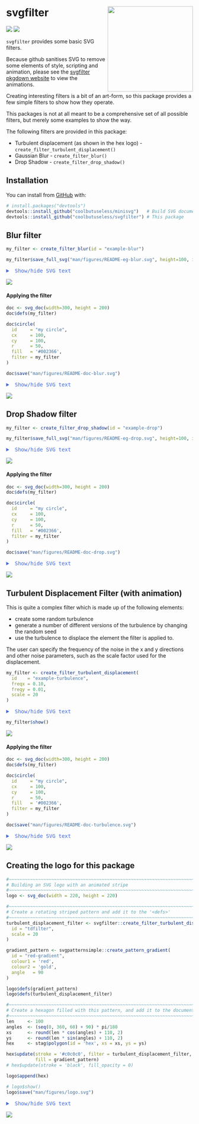 
<!-- README.md is generated from README.Rmd. Please edit that file -->

# svgfilter <img src="man/figures/logo.svg" align="right" height=230/>

<!-- badges: start -->

![](http://img.shields.io/badge/cool-useless-green.svg)
![](http://img.shields.io/badge/devout-verse-blue.svg)
<!-- badges: end -->

`svgfilter` provides some basic SVG filters.

Because github sanitises SVG to remove some elements of style, scripting
and animation, please see the [svgfilter pkgdown
website](https://coolbutuseless.github.io/package/svgfilter/index.html)
to view the animations.

Creating interesting filters is a bit of an art-form, so this package
provides a few simple filters to show how they operate.

This packages is not at all meant to be a comprehensive set of all
possible filters, but merely some examples to show the way.

The following filters are provided in this package:

  - Turbulent displacement (as shown in the hex logo) -
    `create_filter_turbulent_displacement()`
  - Gaussian Blur - `create_filter_blur()`
  - Drop Shadow - `create_filter_drop_shadow()`

## Installation

You can install from
[GitHub](https://github.com/coolbutuseless/svgfilter) with:

``` r
# install.packages("devtools")
devtools::install_github("coolbutuseless/minisvg")   # Build SVG documents with R
devtools::install_github("coolbutuseless/svgfilter") # This package
```

## Blur filter

``` r
my_filter <- create_filter_blur(id = "example-blur")

my_filter$save_full_svg("man/figures/README-eg-blur.svg", height=100, include_declaration = FALSE)
```

<pre><details closed><summary style='color: #4169E1;'> Show/hide SVG text </summary>&lt;filter id="example-blur" x="-20%" y="-20%" width="140%" height="150%"&gt;
  &lt;feGaussianBlur in="SourceGraphic" stdDeviation="3" /&gt;
&lt;/filter&gt;</details></pre>

<img src = "man/figures/README-eg-blur.svg">

#### Applying the filter

``` r
doc <- svg_doc(width=300, height = 200)
doc$defs(my_filter)

doc$circle(
  id     = "my circle",
  cx     = 100, 
  cy     = 100,
  r      = 50, 
  fill   = '#002366',
  filter = my_filter
)

doc$save("man/figures/README-doc-blur.svg")
```

<pre><details closed><summary style='color: #4169E1;'> Show/hide SVG text </summary>&lt;?xml version="1.0" encoding="UTF-8"?&gt;
&lt;svg width="300" height="200" viewBox="0 0 300 200" xmlns="http://www.w3.org/2000/svg" xmlns:xlink="http://www.w3.org/1999/xlink"&gt;
  &lt;defs&gt;
    &lt;filter id="example-blur" x="-20%" y="-20%" width="140%" height="150%"&gt;
      &lt;feGaussianBlur in="SourceGraphic" stdDeviation="3" /&gt;
    &lt;/filter&gt;
  &lt;/defs&gt;
  &lt;circle id="my circle" fill="#002366" filter="url('#example-blur')" cx="100" cy="100" r="50" /&gt;
&lt;/svg&gt;</details></pre>

<img src = "man/figures/README-doc-blur.svg">

## Drop Shadow filter

``` r
my_filter <- create_filter_drop_shadow(id = "example-drop")

my_filter$save_full_svg("man/figures/README-eg-drop.svg", height=100, include_declaration = FALSE)
```

<pre><details closed><summary style='color: #4169E1;'> Show/hide SVG text </summary>&lt;filter id="example-drop" x="-20%" y="-20%" width="140%" height="150%"&gt;
  &lt;feOffset in="SourceAlpha" dx="10" dy="10" result="offset_output" /&gt;
  &lt;feGaussianBlur in="offset_output" stdDeviation="3" result="blur_output" /&gt;
  &lt;feFlood flood-color="#bbb" result="flood_image" /&gt;
  &lt;feComposite in="flood_image" in2="blur_output" operator="in" result="composite_output" /&gt;
  &lt;feBlend in="SourceGraphic" in2="composite_output" mode="normal" /&gt;
&lt;/filter&gt;</details></pre>

<img src = "man/figures/README-eg-drop.svg">

#### Applying the filter

``` r
doc <- svg_doc(width=300, height = 200)
doc$defs(my_filter)

doc$circle(
  id     = "my circle",
  cx     = 100, 
  cy     = 100,
  r      = 50, 
  fill   = '#002366',
  filter = my_filter
)

doc$save("man/figures/README-doc-drop.svg")
```

<pre><details closed><summary style='color: #4169E1;'> Show/hide SVG text </summary>&lt;?xml version="1.0" encoding="UTF-8"?&gt;
&lt;svg width="300" height="200" viewBox="0 0 300 200" xmlns="http://www.w3.org/2000/svg" xmlns:xlink="http://www.w3.org/1999/xlink"&gt;
  &lt;defs&gt;
    &lt;filter id="example-drop" x="-20%" y="-20%" width="140%" height="150%"&gt;
      &lt;feOffset in="SourceAlpha" dx="10" dy="10" result="offset_output" /&gt;
      &lt;feGaussianBlur in="offset_output" stdDeviation="3" result="blur_output" /&gt;
      &lt;feFlood flood-color="#bbb" result="flood_image" /&gt;
      &lt;feComposite in="flood_image" in2="blur_output" operator="in" result="composite_output" /&gt;
      &lt;feBlend in="SourceGraphic" in2="composite_output" mode="normal" /&gt;
    &lt;/filter&gt;
  &lt;/defs&gt;
  &lt;circle id="my circle" fill="#002366" filter="url('#example-drop')" cx="100" cy="100" r="50" /&gt;
&lt;/svg&gt;</details></pre>

<img src = "man/figures/README-doc-drop.svg">

## Turbulent Displacement Filter (with animation)

This is quite a complex filter which is made up of the following
elements:

  - create some random turbulence
  - generate a number of different versions of the turbulence by
    changing the random seed
  - use the turbulence to displace the element the filter is applied to.

The user can specify the frequency of the noise in the x and y
directions and other noise parameters, such as the scale factor used for
the displacement.

``` r
my_filter <- create_filter_turbulent_displacement(
  id    = "example-turbulence", 
  freqx = 0.10, 
  freqy = 0.01,
  scale = 20
)
```

<pre><details closed><summary style='color: #4169E1;'> Show/hide SVG text </summary>&lt;filter id="example-turbulence" x="-30%" y="-30%" width="160%" height="160%"&gt;
  &lt;feTurbulence type="turbulence" baseFrequency="0.1 0.01" numOctaves="4" seed="1" result="turbulence"&gt;
    &lt;animate attributeName="seed" dur="2.5" repeatCount="indefinite" calcMode="discrete" values="1;2;3;4;5;6;7;8;9;10;11;12;13;14;15;16;17;18;19;20;1" keyTimes="0;0.05;0.1;0.15;0.2;0.25;0.3;0.35;0.4;0.45;0.5;0.55;0.6;0.65;0.7;0.75;0.8;0.85;0.9;0.95;1" /&gt;
  &lt;/feTurbulence&gt;
  &lt;feDisplacementMap in="SourceGraphic" in2="turbulence" scale="20" xChannelSelector="R" yChannelSelector="G" /&gt;
&lt;/filter&gt;</details></pre>

``` r
my_filter$show()
```

<img src = "man/figures/README-eg-turbulence.svg">

#### Applying the filter

``` r
doc <- svg_doc(width=300, height = 200)
doc$defs(my_filter)

doc$circle(
  id     = "my circle",
  cx     = 100, 
  cy     = 100,
  r      = 50, 
  fill   = '#002366',
  filter = my_filter
)

doc$save("man/figures/README-doc-turbulence.svg")
```

<pre><details closed><summary style='color: #4169E1;'> Show/hide SVG text </summary>&lt;?xml version="1.0" encoding="UTF-8"?&gt;
&lt;svg width="300" height="200" viewBox="0 0 300 200" xmlns="http://www.w3.org/2000/svg" xmlns:xlink="http://www.w3.org/1999/xlink"&gt;
  &lt;defs&gt;
    &lt;filter id="example-turbulence" x="-30%" y="-30%" width="160%" height="160%"&gt;
      &lt;feTurbulence type="turbulence" baseFrequency="0.1 0.01" numOctaves="4" seed="1" result="turbulence"&gt;
        &lt;animate attributeName="seed" dur="2.5" repeatCount="indefinite" calcMode="discrete" values="1;2;3;4;5;6;7;8;9;10;11;12;13;14;15;16;17;18;19;20;1" keyTimes="0;0.05;0.1;0.15;0.2;0.25;0.3;0.35;0.4;0.45;0.5;0.55;0.6;0.65;0.7;0.75;0.8;0.85;0.9;0.95;1" /&gt;
      &lt;/feTurbulence&gt;
      &lt;feDisplacementMap in="SourceGraphic" in2="turbulence" scale="20" xChannelSelector="R" yChannelSelector="G" /&gt;
    &lt;/filter&gt;
  &lt;/defs&gt;
  &lt;circle id="my circle" fill="#002366" filter="url('#example-turbulence')" cx="100" cy="100" r="50" /&gt;
&lt;/svg&gt;</details></pre>

<img src = "man/figures/README-doc-turbulence.svg">

## Creating the logo for this package

``` r
#~~~~~~~~~~~~~~~~~~~~~~~~~~~~~~~~~~~~~~~~~~~~~~~~~~~~~~~~~~~~~~~~~~~~~~~~~~~~~
# Building an SVG logo with an animated stripe
#~~~~~~~~~~~~~~~~~~~~~~~~~~~~~~~~~~~~~~~~~~~~~~~~~~~~~~~~~~~~~~~~~~~~~~~~~~~~~
logo <- svg_doc(width = 220, height = 220)

#~~~~~~~~~~~~~~~~~~~~~~~~~~~~~~~~~~~~~~~~~~~~~~~~~~~~~~~~~~~~~~~~~~~~~~~~~~~~~
# Create a rotating striped pattern and add it to the '<defs>' 
#~~~~~~~~~~~~~~~~~~~~~~~~~~~~~~~~~~~~~~~~~~~~~~~~~~~~~~~~~~~~~~~~~~~~~~~~~~~~~
turbulent_displacement_filter <- svgfilter::create_filter_turbulent_displacement(
  id = "tdfilter",
  scale = 20
)

gradient_pattern <- svgpatternsimple::create_pattern_gradient(
  id = "red-gradient",
  colour1 = 'red',
  colour2 = 'gold',
  angle   = 90
)

logo$defs(gradient_pattern)
logo$defs(turbulent_displacement_filter)

#~~~~~~~~~~~~~~~~~~~~~~~~~~~~~~~~~~~~~~~~~~~~~~~~~~~~~~~~~~~~~~~~~~~~~~~~~~~~~
# Create a hexagon filled with this pattern, and add it to the document
#~~~~~~~~~~~~~~~~~~~~~~~~~~~~~~~~~~~~~~~~~~~~~~~~~~~~~~~~~~~~~~~~~~~~~~~~~~~~~
len     <- 100
angles  <- (seq(0, 360, 60) + 90) * pi/180
xs      <- round(len * cos(angles) + 110, 2)
ys      <- round(len * sin(angles) + 110, 2)
hex     <- stag$polygon(id = 'hex', xs = xs, ys = ys)

hex$update(stroke = '#c0c0c0', filter = turbulent_displacement_filter,
           fill = gradient_pattern)
# hex$update(stroke = 'black', fill_opacity = 0)

logo$append(hex)

# logo$show()
logo$save("man/figures/logo.svg")
```

<pre><details closed><summary style='color: #4169E1;'> Show/hide SVG text </summary>&lt;?xml version="1.0" encoding="UTF-8"?&gt;
&lt;svg width="220" height="220" viewBox="0 0 220 220" xmlns="http://www.w3.org/2000/svg" xmlns:xlink="http://www.w3.org/1999/xlink"&gt;
  &lt;defs&gt;
    &lt;linearGradient id="red-gradient" x1="0%" y1="100%" x2="0%" y2="0%"&gt;
      &lt;stop offset="0%" style="stop-color:red;stop-opacity:1" /&gt;
      &lt;stop offset="100%" style="stop-color:gold;stop-opacity:1" /&gt;
    &lt;/linearGradient&gt;
  &lt;/defs&gt;
  &lt;defs&gt;
    &lt;filter id="tdfilter" x="-30%" y="-30%" width="160%" height="160%"&gt;
      &lt;feTurbulence type="turbulence" baseFrequency="0.05" numOctaves="4" seed="1" result="turbulence"&gt;
        &lt;animate attributeName="seed" dur="2.5" repeatCount="indefinite" calcMode="discrete" values="1;2;3;4;5;6;7;8;9;10;11;12;13;14;15;16;17;18;19;20;1" keyTimes="0;0.05;0.1;0.15;0.2;0.25;0.3;0.35;0.4;0.45;0.5;0.55;0.6;0.65;0.7;0.75;0.8;0.85;0.9;0.95;1" /&gt;
      &lt;/feTurbulence&gt;
      &lt;feDisplacementMap in="SourceGraphic" in2="turbulence" scale="20" xChannelSelector="R" yChannelSelector="G" /&gt;
    &lt;/filter&gt;
  &lt;/defs&gt;
  &lt;polygon points="110,210 23.4,160 23.4,60 110,10 196.6,60 196.6,160 110,210" id="hex" stroke="#c0c0c0" filter="url('#tdfilter')" fill="url('#red-gradient')" /&gt;
&lt;/svg&gt;</details></pre>

<img src = "man/figures/logo.svg">
